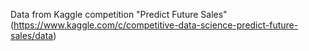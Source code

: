 Data from Kaggle competition "Predict Future Sales" (https://www.kaggle.com/c/competitive-data-science-predict-future-sales/data)
